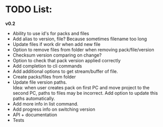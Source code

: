 # TODO List:

**v0.2**
- Ability to use id's for packs and files
- Add alias to version, file? Because sometimes filename too long
- Update files if work dir when add new file
- Option to remove files from folder when removing pack/file/version
- Checksum version comparing on change?
- Option to check that pack version applied correctly
- Add completion to cli commands
- Add additional options to get stream/buffer of file.
- Create packs/files from folder
- Update file version paths.  
  Idea: when user creates pack on first PC and move project to the second PC, paths to files may be incorrect. Add option to update this paths automatically.
- Add more info in list command.
- Add progress info on switching version
- API + documentation
- Tests